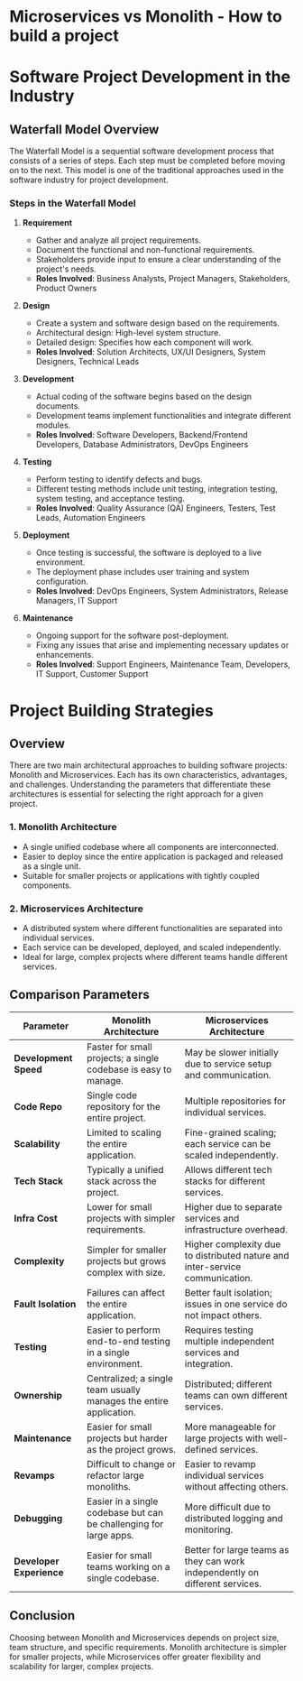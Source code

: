 # Microservices vs Monolith - How to build a project

# Software Project Development in the Industry

## Waterfall Model Overview
The Waterfall Model is a sequential software development process that consists of a series of steps. Each step must be completed before moving on to the next. This model is one of the traditional approaches used in the software industry for project development.

### Steps in the Waterfall Model

1. **Requirement**
   - Gather and analyze all project requirements.
   - Document the functional and non-functional requirements.
   - Stakeholders provide input to ensure a clear understanding of the project's needs.
   - **Roles Involved**: Business Analysts, Project Managers, Stakeholders, Product Owners

2. **Design**
   - Create a system and software design based on the requirements.
   - Architectural design: High-level system structure.
   - Detailed design: Specifies how each component will work.
   - **Roles Involved**: Solution Architects, UX/UI Designers, System Designers, Technical Leads

3. **Development**
   - Actual coding of the software begins based on the design documents.
   - Development teams implement functionalities and integrate different modules.
   - **Roles Involved**: Software Developers, Backend/Frontend Developers, Database Administrators, DevOps Engineers

4. **Testing**
   - Perform testing to identify defects and bugs.
   - Different testing methods include unit testing, integration testing, system testing, and acceptance testing.
   - **Roles Involved**: Quality Assurance (QA) Engineers, Testers, Test Leads, Automation Engineers

5. **Deployment**
   - Once testing is successful, the software is deployed to a live environment.
   - The deployment phase includes user training and system configuration.
   - **Roles Involved**: DevOps Engineers, System Administrators, Release Managers, IT Support

6. **Maintenance**
   - Ongoing support for the software post-deployment.
   - Fixing any issues that arise and implementing necessary updates or enhancements.
   - **Roles Involved**: Support Engineers, Maintenance Team, Developers, IT Support, Customer Support

# Project Building Strategies

## Overview
There are two main architectural approaches to building software projects: Monolith and Microservices. Each has its own characteristics, advantages, and challenges. Understanding the parameters that differentiate these architectures is essential for selecting the right approach for a given project.

### 1. Monolith Architecture
- A single unified codebase where all components are interconnected.
- Easier to deploy since the entire application is packaged and released as a single unit.
- Suitable for smaller projects or applications with tightly coupled components.

### 2. Microservices Architecture
- A distributed system where different functionalities are separated into individual services.
- Each service can be developed, deployed, and scaled independently.
- Ideal for large, complex projects where different teams handle different services.

## Comparison Parameters

| Parameter           | Monolith Architecture                                          | Microservices Architecture                                    |
|---------------------|----------------------------------------------------------------|---------------------------------------------------------------|
| **Development Speed** | Faster for small projects; a single codebase is easy to manage. | May be slower initially due to service setup and communication.|
| **Code Repo**         | Single code repository for the entire project.                | Multiple repositories for individual services.                 |
| **Scalability**       | Limited to scaling the entire application.                    | Fine-grained scaling; each service can be scaled independently.|
| **Tech Stack**        | Typically a unified stack across the project.                 | Allows different tech stacks for different services.           |
| **Infra Cost**        | Lower for small projects with simpler requirements.           | Higher due to separate services and infrastructure overhead.   |
| **Complexity**        | Simpler for smaller projects but grows complex with size.     | Higher complexity due to distributed nature and inter-service communication. |
| **Fault Isolation**   | Failures can affect the entire application.                   | Better fault isolation; issues in one service do not impact others.|
| **Testing**           | Easier to perform end-to-end testing in a single environment.  | Requires testing multiple independent services and integration.|
| **Ownership**         | Centralized; a single team usually manages the entire application. | Distributed; different teams can own different services.       |
| **Maintenance**       | Easier for small projects but harder as the project grows.    | More manageable for large projects with well-defined services. |
| **Revamps**           | Difficult to change or refactor large monoliths.              | Easier to revamp individual services without affecting others. |
| **Debugging**         | Easier in a single codebase but can be challenging for large apps. | More difficult due to distributed logging and monitoring.      |
| **Developer Experience** | Easier for small teams working on a single codebase.        | Better for large teams as they can work independently on different services.|

## Conclusion
Choosing between Monolith and Microservices depends on project size, team structure, and specific requirements. Monolith architecture is simpler for smaller projects, while Microservices offer greater flexibility and scalability for larger, complex projects.
